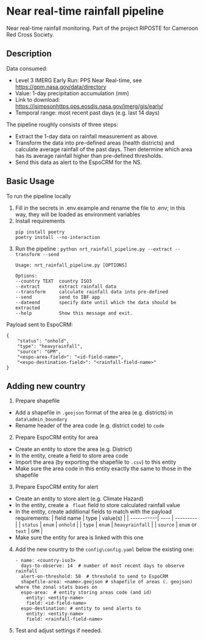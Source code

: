 # Near real-time rainfall pipeline

Near real-time rainfall monitoring. Part of the project RIPOSTE for Cameroon Red Cross Society.

## Description
Data consumed:
- Level 3 IMERG Early Run: PPS Near Real-time, see https://gpm.nasa.gov/data/directory
- Value: 1-day precipitation accumulation (mm)
- Link to download: https://jsimpsonhttps.pps.eosdis.nasa.gov/imerg/gis/early/
- Temporal range: most recent past days (e.g. last 14 days)

The pipeline roughly consists of three steps:
- Extract the 1-day data on rainfall measurement as above.
- Transform the data into pre-defined areas (health districts) and calculate average rainfall of the past days. Then determine which area has its average rainfall higher than pre-defined thresholds.
- Send this data as alert to the EspoCRM for the NS.

## Basic Usage
To run the pipeline locally

1. Fill in the secrets in .env.example and rename the file to .env; in this way, they will be loaded as environment variables
2. Install requirements
    ```
    pip install poetry
    poetry install --no-interaction
    ```
3. Run the pipeline : `python nrt_rainfall_pipeline.py --extract --transform --send`
    ```
    Usage: nrt_rainfall_pipeline.py [OPTIONS]

    Options:
    --country TEXT  country ISO3
    --extract       extract rainfall data
    --transform     calculate rainfall data into pre-defined
    --send          send to IBF app
    --dateend       specify date until which the data should be extracted
    --help          Show this message and exit.
    ```

Payload sent to EspoCRM:

    {
        "status": "onhold",
        "type": "heavyrainfall", 
        "source": "GPM",
        "<espo-area-field>": "<id-field-name>",
        "<espo-destination-field>": "<rainfall-field-name>"
    }

## Adding new country
1. Prepare shapefile
- Add a shapefile in `.geojson` format of the area (e.g. districts) in `data\admin_boundary`
- Rename header of the area code (e.g. district code) to `code`
2. Prepare EspoCRM entity for area
- Create an entity to store the area (e.g. District)
- In the entity, create a field to store area code
- Import the area (by exporting the shapefile to `.csv`) to this entity
- Make sure the area code in this entity exactly the same to those in the shapefile
3. Prepare EspoCRM entity for alert
- Create an entity to store alert (e.g. Climate Hazard)
- In the entity, create a ` float` field to store calculated rainfall value
- In the entity, create additional fields to match with the payload requirements:
    | field name | type | value(s) | 
    | -----------| ---- | ---------|
    | `status`   | `enum` | `onhold` |
    | `type`    | `enum` | `heavyrainfall` |
    | `source`   | `enum` or `text` | `GPM` |
- Make sure the entity for area is linked with this one
4. Add the new country to the `config\config.yaml` below the existing one:
   ```
   - name: <country-iso3>
     days-to-observe: 14  # number of most recent days to observe rainfall
     alert-on-threshold: 50  # threshold to send to EspoCRM
     shapefile-area: <name>.geojson # shapefile of areas (. geojson) where the zonal stats bases on
     espo-area:  # entity storing areas code (and id)
       entity: <entity-name>
       field: <id-field-name>
     espo-destination: # entity to send alerts to
       entity: <entity-name>
       field: <rainfall-field-name>
   ```
5. Test and adjust settings if needed.